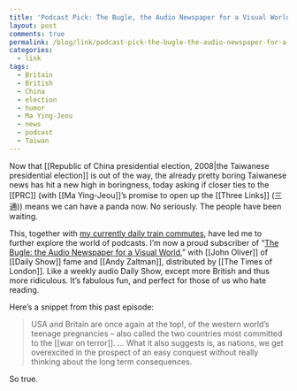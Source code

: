 ```yaml
---
title: 'Podcast Pick: The Bugle, the Audio Newspaper for a Visual World'
layout: post
comments: true
permalink: /blog/link/podcast-pick-the-bugle-the-audio-newspaper-for-a-visual-world/
categories:
  - link
tags:
  - Britain
  - British
  - China
  - election
  - humor
  - Ma Ying-Jeou
  - news
  - podcast
  - Taiwan
---
```

Now that \[[Republic of China presidential election, 2008|the Taiwanese presidential election]] is out of the way, the already pretty boring Taiwanese news has hit a new high in boringness, today asking if closer ties to the [[PRC]\] (with \[[Ma Ying-Jeou]]&#8217;s promise to open up the [[Three Links]\] (三通)) means we can have a panda now. No seriously. The people have been waiting.

This, together with [my currently daily train commutes][1], have led me to further explore the world of podcasts. I&#8217;m now a proud subscriber of &#8220;[The Bugle: the Audio Newspaper for a Visual World][2],&#8221; with [[John Oliver]] of [[Daily Show]] fame and [[Andy Zaltman]], distributed by [[The Times of London]]. Like a weekly audio Daily Show, except more British and thus more ridiculous. It&#8217;s fabulous fun, and perfect for those of us who hate reading.

Here&#8217;s a snippet from this past episode:

> USA and Britain are once again at the top!, of the western world&#8217;s teenage pregnancies – also called the two countries most committed to the [[war on terror]]. &#8230; What it also suggests is, as nations, we get overexcited in the prospect of an easy conquest without really thinking about the long term consequences.

So true.

 [1]: http://mitcho.com/blog/2008/03/04/co-schooling-in-dongshan/
 [2]: http://www.timesonline.co.uk/tol/audio_video/podcasts/the_bugle/